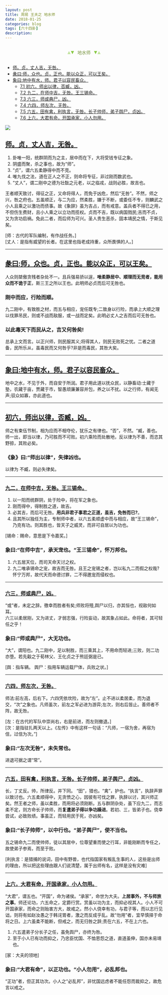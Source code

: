 ```yaml
---
layout: post
title: 周易 王夫之 地水师
date: 2018-01-25
categories: blog
tags: [六十四卦]
description: 
---
```


<span id = "jump"></span>


<section style="margin: 0px auto; text-align: center;">
    <section class="xhr" style="width: 0px; height: 0px; border-left: 5px solid transparent; border-right: 5px solid transparent; border-bottom: 10px solid rgb(135, 201, 67); display: inline-block; opacity: 0.5; border-top-color: rgb(135, 201, 67);"></section>
    <section class="xhr" style="width: 0px; height: 0px; border-left: 5px solid transparent; border-right: 5px solid transparent; border-top: 10px solid rgb(135, 201, 67); display: inline-block; margin-left: -3px; border-bottom-color: rgb(135, 201, 67);"></section>
    <section style="
margin-left: 0.5em;
display: inline-block;">
        <p>
            <span style="color: rgb(118, 146, 60);">地水师</span>
        </p>
    </section>
    <section class="xhr" style="margin-left: 0.5em; width: 0px; height: 0px; border-left: 5px solid transparent; border-right: 5px solid transparent; border-top: 10px solid rgb(135, 201, 67); display: inline-block; border-bottom-color: rgb(135, 201, 67);"></section>
    <section class="xhr" style="width: 0px; height: 0px; border-left: 5px solid transparent; border-right: 5px solid transparent; border-bottom: 10px solid rgb(135, 201, 67); display: inline-block; opacity: 0.5; margin-left: -3px; border-top-color: rgb(135, 201, 67);"></section>
</section>

- [师。贞，丈人吉，无咎。](#jump丈人吉)
- [彖曰:师，众也。贞，正也。能以众正，可以王矣。](#jump众也)
- [象曰:地中有水，师。君子以容民畜众。](#jump地中有水)
  - [7.1 初六，师出以律，否臧，凶。](#jump师出以律)
  - [7.2 九二，在师中吉，无咎。王三锡命。](#jump在师中吉)
  - [7.3 六三，师或典尸，凶。](#jump师或典尸)
  - [7.4 六四，师左次，无咎。](#jump师左次)
  - [7.5 六五，田有禽，利执言，无咎。长子帅师，弟子舆尸，贞凶。](#jump田有禽)
  - [7.6 上六，大君有命，开国承家，小人勿用。](#jump大君有命)
  
  
![](http://www.guoyi360.com/uploads/allimg/130320/1-1303201023045C.jpg)

<span id = "jump丈人吉"></span>
## [师。贞，丈人吉，无咎。](#jump)
1. 卦唯一阳，统群阴而为之主，居中而在下，大将受钱专征之象。
1. 阴盛而聚，杀之事也，故为“师”。
1. “贞”，谓六五柔静得中而不竞。
1. 唯九伐之法，道在正人之不正，则命将专征，非过刚而数武也。
1. “丈人”，谓二刚中之德为壮酞之元老，以之临戎，战则必胜，故吉也。


王者顺天致讨，得征之正，又命将得人，而免于凶危，然后“无咎”。不然，师之兴，咎之府也。五虽顺正，与二为应，然柔胜，嫌于不断，或委任不专，则麟武之小人且乘之以激功而债事。故《象辞》虽为吉占，而有戒意。盖兵者不得已之用，不但伤生费财，且小人乘之以立功而揽权。贞而不吉，既以病国戮民;吉而不贞，又为贪功启祸。免此二者，而后师为可兴。圣人贵生恶杀，固本靖民之情，于斯见矣。


[师：古代的军队编制，有作战任务。]<br>
[丈人：是指有威望的长者。在这里也指老成持重，众所畏惧的人。]

----

<span id = "jump众也"></span>
## [彖曰:师，众也。贞，正也。能以众正，可以王矣。](#jump)
人众则桀傲贪残者杂处不一。且兵强易骄以逞，**唯柔静居中、顺理而无竞者，能用众而不诡于正**，斯三王之所以王也。此明师必贞而后可无咎也。

### 刚中而应，行险而顺。
九二刚中，有致胜之材，而五与相应，宠任既专;二致身以行险，而承上大顺之理以伐罪吊民，则或不战而敌服，或一战而定矣。此明必丈人之吉而后可无咎也。

### 以此毒天下而民从之，吉又何咎矣!
总承上文而言。以正兴师，则民服其义;将得其人，则民无败死之忧。二者之道备，民所乐从，虽毒民而又何咎乎?非是而毒民，其咎大矣。

-----

<span id = "jump地中有水"></span>
## [象曰:地中有水，师。君子以容民畜众。](#jump)
地中之水，不见于外，而自安于所润。君子用此道以抚众民，以静畜动:士藏于塾，农藏于亩，贾藏于市，智愚顽廉兼容并包，养之以不扰。以之行师，有闻无声;驭众如寡，亦此道也。

-----

<span id = "jump师出以律"></span>
## [初六，师出以律，否臧，凶。](#jump)
师之有束伍节制，相为应而不相夺伦，犹乐之有律也。“否”，不然。“臧，善也。师一出，即当以律，乃可胜而不可败。初六乘险而处散地，反以律为不善，而恣其野掠，其败必矣。


### 《象》曰:“师出以律”，失律凶也。
以律为 不臧，则必失律矣。

-----

<span id = "jump在师中吉"></span>
### [九二，在师中吉，无咎。王三锡命。](#jump)
1. 以一阳而统群阴，处于险中，将在军之象也。
1. 刚而得中，得制胜之道，故吉。
1. 必其吉，而后可无咎。**用兵非君子事君之正道，虽吉，免咎而已?**。
1. 且其所以独任为主，专制师中者，以六五柔顺虚中而与相应，故“王三锡命”，乃克有功。则其胜也，皆天子之威灵，而非可自居以为功也。


[锡命：赐命，意思是下令嘉奖。]

### 象曰:“在师中吉”，承天宠也。“王三锡命”，怀万邦也。
1. 六五居天位，而司天命天讨之权。
1. 九二唯承锡命之宠，故吉而无咎。且王之宠锡之者，岂以私九二而假之权哉?怀宁万邦，故代天而命德讨罪，二不得邀宠而侵权也。

-----

<span id = "jump师或典尸"></span>
### [六三，师或典尸，凶。](#jump)
“或”者，未定之辞。徼幸而胜者有矣;师败将殪,舆尸以归，亦其恒也，视敌何如耳。<br>
六三以柔居刚，又为进丈，才弱志强，行险妄动，故其象占如此。命将者，其可轻任之乎！

### 象曰:“师或典尸”，大无功也。
“大”，谓阳也。九二刚中，足以制胜，而三乘其上，不用命而轻进;三败，则二功亦堕。若先觳之于荀林父、王化贞之于熊廷弼是已。


[舆：指车辆。   舆尸：指用车辆运载尸体，兵败之状。]

-----

<span id = "jump师左次"></span>
### [六四，师左次，无咎。](#jump)
师法:前左高，后右下。六四凭依坎险，故为“左”。止不进以柔居柔，而为退交，“次”之象也。凡师虽次，前左之军必进为游弈;左次，则右后皆止。善师者不阵，故无咎。


[左：在古代的军队中崇尚右，右是前进，而左则撤退。]<br>
[次：是指驻扎两天以上。《左传》中有这样一句话：“凡师，一宿为舍，再宿为信，过信为次。”]

### 象曰:“左次无咎”，未失常也。
进退可据之谓“常”。

-----

<span id = "jump田有禽"></span>
### [六五，田有禽，利执言，无咎。长子帅师，弟子舆尸，贞凶。](#jump)
长，丁丈反。帅，所律反。并下同。
“田”，猎也。“禽”，护也。“执言”，执辞声罪以致讨也。六五柔顺得中，无贪愤之心，因彼有可伐之罪，执辞以讨，其兴师正矣。然王者之师，虽以柔胜，而用将必须刚断。五与群阴杂处，虽下应九二，而志柔不定，则方命长子帅师，而**复遣弟子得以争功躁进**。若初、三，皆弟子也。侥幸尝试，必致败绩。事虽正，而轻用民于死，亦凶矣。


### 象曰:“长子帅师”，以中行也。“弟子舆尸”，使不当也。
五之锡命九二而使帅师，徒以其居中，位尊望重而使之行耳，非能刚断而专任之，故使弟子参焉，而至于败。


[利执言：是猎捕的说词，田中有野兽，也代指国家有叛乱生事的人，这些是出师的理由，所以把这些理由跟人们说清楚，属于出师有名，这样是没有灾难]

-----

<span id = "jump大君有命"></span>
### [上六，大君有命，开国承家，小人勿用。](#jump)
“大君”，谓五也。“开国”，命为诸侯。“承家”，命世为大夫。**上居事外，不与师旅之事**。师还论功，六五命之，定爵行赏。赏虽以功为主，而抑必视其人。小人不可开国承家，而命之则贻害方大，故戒之。然小人侥幸有功，与君子等，而以志行见诎，则将有如赵汝愚之于韩诧胃者，激之而反成乎乱。故“勿用”者，宜早慎择于命将之日。上六虽柔不能断，但戒之，而无归咎之辞;责在六五，不在上六也。
1. 六五遣弟子分长子之任，虽免舆尸，亦终为咎。
1. 至于小人已有功而抑之，乃忠臣忧国、不恤恩怨之道，直道虽伸，国亦未易靖也。


[家：大夫的领地]

### 象曰:“大君有命”，以正功也。“小人勿用”，必乱邦也。
“正功”者，但正其功次。小人之“必乱邦”，非忧国远虑者不能任怨而裁抑之，故危言以戒之。











